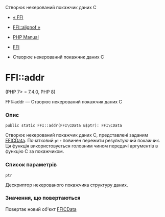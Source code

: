 Створює некерований покажчик даних C

-   [« FFI](class.ffi.html)
    
-   [FFI::alignof »](ffi.alignof.html)
    
-   [PHP Manual](index.html)
    
-   [FFI](class.ffi.html)
    
-   Створює некерований покажчик даних C
    

# FFI::addr

(PHP 7> = 7.4.0, PHP 8)

FFI::addr — Створює некерований покажчик даних C

### Опис

```methodsynopsis
public static FFI::addr(FFI\CData &$ptr): FFI\CData
```

Створює некерований покажчик даних C, представлені заданим [FFICData](class.ffi-cdata.html). Початковий `ptr` повинен пережити результуючий покажчик. Ця функція використовується головним чином передачі аргументів в функцію C за покажчиком.

### Список параметрів

`ptr`

Дескриптор некерованого покажчика структуру даних.

### Значення, що повертаються

Повертає новий об'єкт [FFICData](class.ffi-cdata.html)